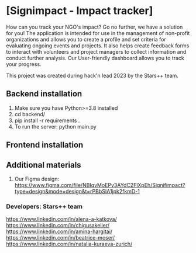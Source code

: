 # [Signimpact - Impact tracker]

How can you track your NGO's impact? Go no further, we have a solution for you! The application is intended for use in the management of non-profit organizations and allows you to create a profile and set criteria for evaluating ongoing events and projects. It also helps create feedback forms to interact with volunteers and project managers to collect information and conduct further analysis. Our User-friendly dashboard allows you to track your progress.

This project was created during hack'n lead 2023 by the Stars++ team. 

## Backend installation

1. Make sure you have Python>=3.8 installed
2. cd backend/
3. pip install -r requirements .
4. To run the server: python main.py

## Frontend installation

## Additional materials

1. Our Figma design: https://www.figma.com/file/NBIqvMoEPv3AYdC2FlXpEh/Signifimpact?type=design&mode=design&t=rPBbSIA1jpk2fkmD-1



### Developers: Stars++ team
https://www.linkedin.com/in/alena-a-katkova/
https://www.linkedin.com/in/chigusakeller/
https://www.linkedin.com/in/amina-hargitai/
https://www.linkedin.com/in/beatrice-moser/
https://www.linkedin.com/in/natalia-kuraeva-zurich/

